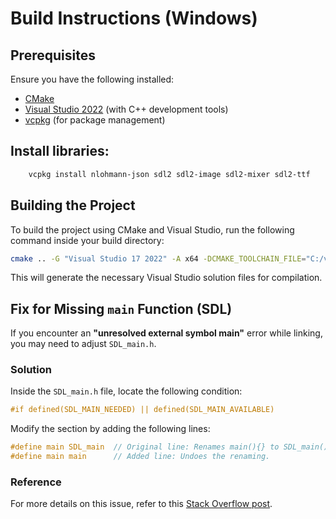 # Build Instructions (Windows)

## Prerequisites
Ensure you have the following installed:
- [CMake](https://cmake.org/download/)
- [Visual Studio 2022](https://visualstudio.microsoft.com/) (with C++ development tools)
- [vcpkg](https://github.com/microsoft/vcpkg) (for package management)

## Install libraries:
```sh
    vcpkg install nlohmann-json sdl2 sdl2-image sdl2-mixer sdl2-ttf
```

## Building the Project
To build the project using CMake and Visual Studio, run the following command inside your build directory:

```sh
cmake .. -G "Visual Studio 17 2022" -A x64 -DCMAKE_TOOLCHAIN_FILE="C:/vcpkg/scripts/buildsystems/vcpkg.cmake" -DVCPKG_TARGET_TRIPLET=x64-windows
```

This will generate the necessary Visual Studio solution files for compilation.

## Fix for Missing `main` Function (SDL)
If you encounter an **"unresolved external symbol main"** error while linking, you may need to adjust `SDL_main.h`.

### Solution
Inside the `SDL_main.h` file, locate the following condition:

```c
#if defined(SDL_MAIN_NEEDED) || defined(SDL_MAIN_AVAILABLE)
```

Modify the section by adding the following lines:

```c
#define main SDL_main  // Original line: Renames main(){} to SDL_main(){}.
#define main main      // Added line: Undoes the renaming.
```

### Reference
For more details on this issue, refer to this [Stack Overflow post](https://stackoverflow.com/a/62825741/62825741).


